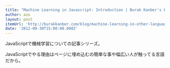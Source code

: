```yaml
---
title: "Machine Learning in Javascript: Introduction | Burak Kanber's Blog"
author: azu
layout: post
itemUrl: 'http://burakkanber.com/blog/machine-learning-in-other-languages-introduction/'
date: '2012-09-30T15:00:00.000Z'
---
```

JavaScriptで機械学習についての記事シリーズ。

JavaScriptでやる理由はページに埋め込むの簡単な事や幅広い人が触ってる言語だから。
